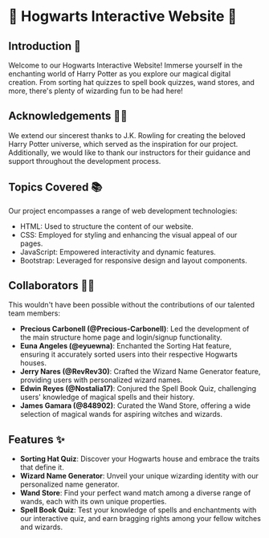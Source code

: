 # 🏰 Hogwarts Interactive Website 🧙

## Introduction 🌟

Welcome to our Hogwarts Interactive Website! Immerse yourself in the enchanting world of Harry Potter as you explore our magical digital creation. From sorting hat quizzes to spell book quizzes, wand stores, and more, there's plenty of wizarding fun to be had here!

## Acknowledgements 🤝🏻

We extend our sincerest thanks to J.K. Rowling for creating the beloved Harry Potter universe, which served as the inspiration for our project. Additionally, we would like to thank our instructors for their guidance and support throughout the development process.

## Topics Covered 📚

Our project encompasses a range of web development technologies:

- HTML: Used to structure the content of our website.
- CSS: Employed for styling and enhancing the visual appeal of our pages.
- JavaScript: Empowered interactivity and dynamic features.
- Bootstrap: Leveraged for responsive design and layout components.

## Collaborators 🧑‍💻

This wouldn't have been possible without the contributions of our talented team members:

- **Precious Carbonell (@Precious-Carbonell)**: Led the development of the main structure home page and login/signup functionality.
- **Euna Angeles (@eyuewna)**: Enchanted the Sorting Hat feature, ensuring it accurately sorted users into their respective Hogwarts houses.
- **Jerry Nares (@RevRev30)**: Crafted the Wizard Name Generator feature, providing users with personalized wizard names.
- **Edwin Reyes (@Nostalia17)**: Conjured the Spell Book Quiz, challenging users' knowledge of magical spells and their history.
- **James Gamara (@848902)**: Curated the Wand Store, offering a wide selection of magical wands for aspiring witches and wizards.

## Features ✨

- **Sorting Hat Quiz**: Discover your Hogwarts house and embrace the traits that define it.
- **Wizard Name Generator**: Unveil your unique wizarding identity with our personalized name generator.
- **Wand Store**: Find your perfect wand match among a diverse range of wands, each with its own unique properties.
- **Spell Book Quiz**: Test your knowledge of spells and enchantments with our interactive quiz, and earn bragging rights among your fellow witches and wizards.
